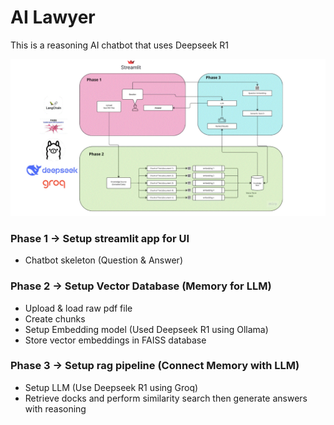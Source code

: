 # AI Lawyer
This is a reasoning AI chatbot that uses Deepseek R1

![alt text](image.png)

### Phase 1 -> Setup streamlit app for UI
* Chatbot skeleton (Question & Answer)

### Phase 2 -> Setup Vector Database (Memory for LLM)
* Upload & load raw pdf file
* Create chunks
* Setup Embedding model (Used Deepseek R1 using Ollama)
* Store vector embeddings in FAISS database

### Phase 3 -> Setup rag pipeline (Connect Memory with LLM)
* Setup LLM (Use Deepseek R1 using Groq)
* Retrieve docks and perform similarity search then generate answers with reasoning
